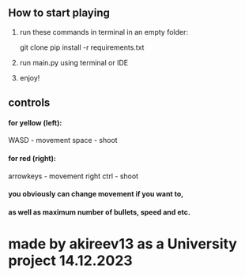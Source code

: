 ## How to start playing

1. run these commands in terminal in an empty folder:

   git clone <url of repo>
   pip install -r requirements.txt

2. run main.py using terminal or IDE

3. enjoy!

## controls

#### for yellow (left):

WASD - movement
space - shoot

#### for red (right):

arrowkeys - movement
right ctrl - shoot

#### you obviously can change movement if you want to,
#### as well as maximum number of bullets, speed and etc.

# made by akireev13 as a University project 14.12.2023

